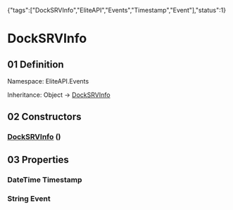 {"tags":["DockSRVInfo","EliteAPI","Events","Timestamp","Event"],"status":1}

# DockSRVInfo

## 01 Definition

Namespace: <span class='code'>EliteAPI.Events</span>

Inheritance: <span class='code'>Object</span> → <span class='code'>[DockSRVInfo](../../EliteAPI/Events/DockSRVInfo.html)</span>

## 02 Constructors

### <span class='code'>[DockSRVInfo](../../EliteAPI/Events/DockSRVInfo.html)</span> ()

## 03 Properties

### <span class='code'>DateTime</span> Timestamp

### <span class='code'>String</span> Event

